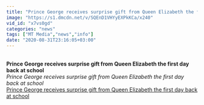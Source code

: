 ```yaml
---
title: "Prince George receives surprise gift from Queen Elizabeth the first day back at school"
image: "https://s1.dmcdn.net/v/SQEnD1VHYyEXPkKCa/x240"
vid_id: "x7vs0gd"
categories: "news"
tags: ["MT Media","news","info"]
date: "2020-08-31T23:16:05+03:00"
---
```

<br><b>Prince George receives surprise gift from Queen Elizabeth the first day back at school</b><br> <i>Prince George receives surprise gift from Queen Elizabeth the first day back at school</i><br> <u>Prince George receives surprise gift from Queen Elizabeth the first day back at school</u>
